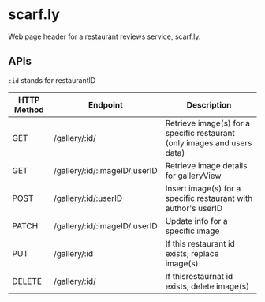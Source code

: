 # scarf.ly
Web page header for a restaurant reviews service, scarf.ly.


## APIs
`:id` stands for restaurantID

| HTTP Method  | Endpoint                       | Description
| -----------  | -----------------------------  | -------------
| GET          | /gallery/:id/                  | Retrieve image(s) for a specific restaurant (only images and users data)
| GET          | /gallery/:id/:imageID/:userID  | Retrieve image details for galleryView 
| POST         | /gallery/:id/:userID           | Insert image(s) for a specific restaurant with author's userID
| PATCH        | /gallery/:id/:imageID/:userID  | Update info for a specific image 
| PUT          | /gallery/:id                   | If this restaurant id exists, replace image(s)
| DELETE       | /gallery/:id/                  | If thisrestaurnat id exists, delete image(s)


